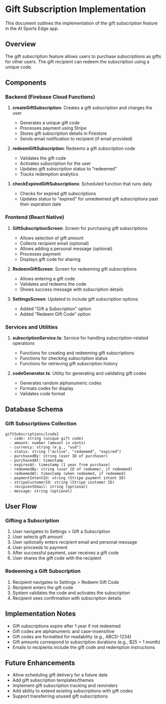# Gift Subscription Implementation

This document outlines the implementation of the gift subscription feature in the AI Sports Edge app.

## Overview

The gift subscription feature allows users to purchase subscriptions as gifts for other users. The gift recipient can redeem the subscription using a unique code.

## Components

### Backend (Firebase Cloud Functions)

1. **createGiftSubscription**: Creates a gift subscription and charges the user
   - Generates a unique gift code
   - Processes payment using Stripe
   - Stores gift subscription details in Firestore
   - Sends email notification to recipient (if email provided)

2. **redeemGiftSubscription**: Redeems a gift subscription code
   - Validates the gift code
   - Activates subscription for the user
   - Updates gift subscription status to "redeemed"
   - Tracks redemption analytics

3. **checkExpiredGiftSubscriptions**: Scheduled function that runs daily
   - Checks for expired gift subscriptions
   - Updates status to "expired" for unredeemed gift subscriptions past their expiration date

### Frontend (React Native)

1. **GiftSubscriptionScreen**: Screen for purchasing gift subscriptions
   - Allows selection of gift amount
   - Collects recipient email (optional)
   - Allows adding a personal message (optional)
   - Processes payment
   - Displays gift code for sharing

2. **RedeemGiftScreen**: Screen for redeeming gift subscriptions
   - Allows entering a gift code
   - Validates and redeems the code
   - Shows success message with subscription details

3. **SettingsScreen**: Updated to include gift subscription options
   - Added "Gift a Subscription" option
   - Added "Redeem Gift Code" option

### Services and Utilities

1. **subscriptionService.ts**: Service for handling subscription-related operations
   - Functions for creating and redeeming gift subscriptions
   - Functions for checking subscription status
   - Functions for retrieving gift subscription history

2. **codeGenerator.ts**: Utility for generating and validating gift codes
   - Generates random alphanumeric codes
   - Formats codes for display
   - Validates code format

## Database Schema

### Gift Subscriptions Collection

```
giftSubscriptions/{code}
  - code: string (unique gift code)
  - amount: number (amount in cents)
  - currency: string (e.g., "usd")
  - status: string ("active", "redeemed", "expired")
  - purchasedBy: string (user ID of purchaser)
  - purchasedAt: timestamp
  - expiresAt: timestamp (1 year from purchase)
  - redeemedBy: string (user ID of redeemer, if redeemed)
  - redeemedAt: timestamp (when redeemed, if redeemed)
  - paymentIntentId: string (Stripe payment intent ID)
  - stripeCustomerId: string (Stripe customer ID)
  - recipientEmail: string (optional)
  - message: string (optional)
```

## User Flow

### Gifting a Subscription

1. User navigates to Settings > Gift a Subscription
2. User selects gift amount
3. User optionally enters recipient email and personal message
4. User proceeds to payment
5. After successful payment, user receives a gift code
6. User shares the gift code with the recipient

### Redeeming a Gift Subscription

1. Recipient navigates to Settings > Redeem Gift Code
2. Recipient enters the gift code
3. System validates the code and activates the subscription
4. Recipient sees confirmation with subscription details

## Implementation Notes

- Gift subscriptions expire after 1 year if not redeemed
- Gift codes are alphanumeric and case-insensitive
- Gift codes are formatted for readability (e.g., ABCD-1234)
- Gift amounts correspond to subscription durations (e.g., $25 = 1 month)
- Emails to recipients include the gift code and redemption instructions

## Future Enhancements

- Allow scheduling gift delivery for a future date
- Add gift subscription templates/themes
- Implement gift subscription tracking and reminders
- Add ability to extend existing subscriptions with gift codes
- Support transferring unused gift subscriptions